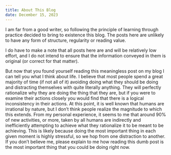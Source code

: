 ```yaml
---
title: About This Blog
date: December 15, 2023
---
```


I am far from a good writer, so following the principle of learning through practice decided to bring to existence this blog. The posts here are unlikely to have any form of structure, regularity or reading value.

I do have to make a note that all posts here are and will be relatively low effort, and I do not intend to ensure that the information conveyed in them is original (or correct for that matter).

But now that you found yourself reading this meaningless post on my blog I can tell you what I think about life. I believe that most people spend a great majority of time (if not all of it) avoiding doing what they should be doing and distracting themselves with quite literally anything. They will perfectly rationalize why they are doing the thing that they are, but if you were to examine their actions closely you would find that there is a logical inconsistency in their actions. At this point, it is well known that humans are irrational by nature, but I don’t think people realize the magnitude to which this extends. From my personal experience, it seems to me that around 90% of new activities, or more, taken by all humans are indirectly and inefficiently attempting to achieve what they rationalize it to be meant to be achieving. This is likely because doing the most important thing in each given moment is highly stressful, so we hop from one distraction to another. If you don’t believe me, please explain to me how reading this dumb post is the most important thing that you could be doing right now.

